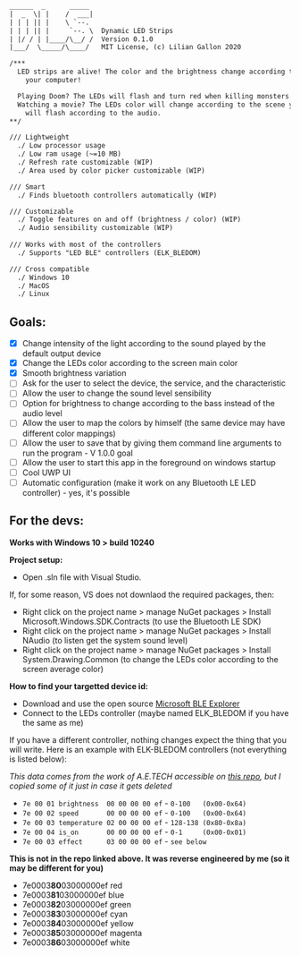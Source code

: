 ```txt
______  _      _____
|  _  \| |    /  ___|
| | | || |    \ `--.
| | | || |     `--. \  Dynamic LED Strips
| |/ / | |____/\__/ /  Version 0.1.0
|___/  \_____/\____/   MIT License, (c) Lilian Gallon 2020

/***
  LED strips are alive! The color and the brightness change according to the activity of
    your computer!

  Playing Doom? The LEDs will flash and turn red when killing monsters.
  Watching a movie? The LEDs color will change according to the scene you're looking at and
    will flash according to the audio.
**/

/// Lightweight 
  ./ Low processor usage
  ./ Low ram usage (~=10 MB)
  ./ Refresh rate customizable (WIP)
  ./ Area used by color picker customizable (WIP)

/// Smart
  ./ Finds bluetooth controllers automatically (WIP)

/// Customizable 
  ./ Toggle features on and off (brightness / color) (WIP)
  ./ Audio sensibility customizable (WIP)
  
/// Works with most of the controllers
  ./ Supports "LED BLE" controllers (ELK_BLEDOM)

/// Cross compatible
  ./ Windows 10
  ./ MacOS
  ./ Linux
```

## Goals:

- [x] Change intensity of the light according to the sound played by the default output device
- [x] Change the LEDs color according to the screen main color
- [x] Smooth brightness variation
- [ ] Ask for the user to select the device, the service, and the characteristic
- [ ] Allow the user to change the sound level sensibility
- [ ] Option for brightness to change according to the bass instead of the audio level
- [ ] Allow the user to map the colors by himself (the same device may have different color mappings)
- [ ] Allow the user to save that by giving them command line arguments to run the program - V 1.0.0 goal
- [ ] Allow the user to start this app in the foreground on windows startup
- [ ] Cool UWP UI
- [ ] Automatic configuration (make it work on any Bluetooth LE LED controller) - yes, it's possible

## For the devs:

**Works with Windows 10 > build 10240**

**Project setup:**
- Open .sln file with Visual Studio.

If, for some reason, VS does not downlaod the required packages, then:
- Right click on the project name > manage NuGet packages > Install Microsoft.Windows.SDK.Contracts (to use the Bluetooth LE SDK)
- Right click on the project name > manage NuGet packages > Install NAudio (to listen get the system sound level)
- Right click on the project name > manage NuGet packages > Install System.Drawing.Common (to change the LEDs color according to the screen average color)

**How to find your targetted device id:**
- Download and use the open source [Microsoft BLE Explorer](https://www.microsoft.com/en-us/p/bluetooth-le-explorer/9n0ztkf1qd98?activetab=pivot:overviewtab)
- Connect to the LEDs controller (maybe named ELK_BLEDOM  if you have the same as me)

If you have a different controller, nothing changes expect the thing that you will write. Here is an example with ELK-BLEDOM controllers (not everything is listed below):

*This data comes from the work of A.E.TECH accessible on [this repo](https://github.com/arduino12/ble_rgb_led_strip_controller), but I copied some of it just in case it gets deleted*

- `7e 00 01 brightness  00 00 00 00 ef` - `0-100   (0x00-0x64)`
- `7e 00 02 speed       00 00 00 00 ef` - `0-100   (0x00-0x64)`
- `7e 00 03 temperature 02 00 00 00 ef` - `128-138 (0x80-0x8a)`
- `7e 00 04 is_on       00 00 00 00 ef` - `0-1     (0x00-0x01)`
- `7e 00 03 effect      03 00 00 00 ef` - `see below`

**This is not in the repo linked above. It was reverse engineered by me (so it may be different for you)**

- 7e0003**80**03000000ef red
- 7e0003**81**03000000ef blue
- 7e0003**82**03000000ef green
- 7e0003**83**03000000ef cyan
- 7e0003**84**03000000ef yellow
- 7e0003**85**03000000ef magenta
- 7e0003**86**03000000ef white
